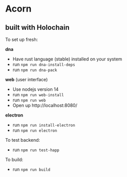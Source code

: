 # Acorn
## built with Holochain

To set up fresh: 

__dna__
- Have rust language (stable) installed on your system
- run `npm run dna-install-deps`
- run `npm run dna-pack`

__web__ (user interface)

- Use nodejs version 14
- run `npm run web-install`
- run `npm run web`
- Open up http://localhost:8080/

__electron__

- run `npm run install-electron`
- run `npm run electron`

To test backend:

- run `npm run test-happ`

To build:

- run `npm run build`

